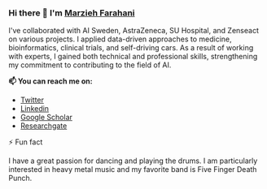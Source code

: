 ### Hi there 👋 I'm [Marzieh Farahani](https://app2.nameshouts.com/names/public/pronounce-marzieh-farahani)

I've collaborated with AI Sweden, AstraZeneca, SU Hospital, and Zenseact on various projects. I applied data-driven approaches to medicine, bioinformatics, clinical trials, and self-driving cars. As a result of working with experts, I gained both technical and professional skills, strengthening my commitment to contributing to the field of AI. 

**📫 You can reach me on:**
- [Twitter](https://twitter.com/marziehphi)
- [Linkedin](https://linkedin.com/in/marziehphi/)
- [Google Scholar](https://scholar.google.com/citations?user=ZaOO8qMAAAAJ&hl=en)
- [Researchgate](https://www.researchgate.net/profile/Marzieh-Farahani-2)


⚡ Fun fact

I have a great passion for dancing and playing the drums. I am particularly interested in heavy metal music and my favorite band is Five Finger Death Punch.

<!--
**marziehphi/marziehphi** is a ✨ _special_ ✨ repository because its `README.md` (this file) appears on your GitHub profile.

Here are some ideas to get you started:

- 🔭 I’m currently working on ...
- 🌱 I’m currently learning ...
- 👯 I’m looking to collaborate on ...
- 🤔 I’m looking for help with ...
- 💬 Ask me about ...
- 📫 How to reach me: ...
- 😄 Pronouns: ...
- ⚡ Fun fact: ...
-->
